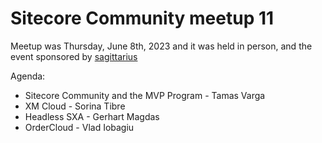 # Sitecore Community meetup 11

Meetup was Thursday, June 8th, 2023 and it was held in person, and the event sponsored by [sagittarius](https://sagittarius.agency/)

Agenda:

- Sitecore Community and the MVP Program - Tamas Varga
- XM Cloud - Sorina Tibre
- Headless SXA - Gerhart Magdas
- OrderCloud - Vlad Iobagiu
